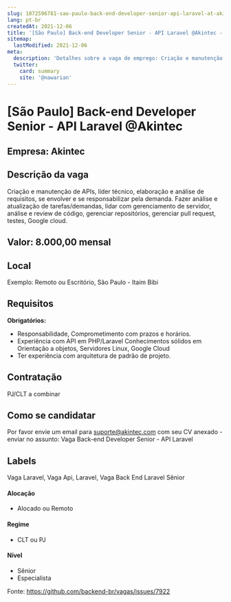 ```yaml
---
slug: 1072596781-sao-paulo-back-end-developer-senior-api-laravel-at-akintec
lang: pt-br
createdAt: 2021-12-06
title: '[São Paulo] Back-end Developer Senior - API Laravel @Akintec - Vaga de Emprego'
sitemap:
  lastModified: 2021-12-06
meta:
  description: 'Detalhes sobre a vaga de emprego: Criação e manutenção de APIs, líder técnico, elaboração e análise de requisitos, se envolver e se responsabilizar pela demanda. Fazer análise e atualização de tarefas/demandas, lidar com gerenciamento de servidor, análise e review de código, gerenciar repositórios, gerenciar pull request, testes, Google cloud.'
  twitter:
    card: summary
    site: '@nawarian'
---
```


# [São Paulo] Back-end Developer Senior - API Laravel @Akintec

## Empresa: Akintec


## Descrição da vaga

Criação e manutenção de APIs, líder técnico, elaboração e análise de requisitos, se envolver e se responsabilizar pela demanda. Fazer análise e atualização de tarefas/demandas, lidar com gerenciamento de servidor, análise e review de código, gerenciar repositórios, gerenciar pull request, testes, Google cloud.

## Valor: 8.000,00 mensal

## Local

Exemplo: Remoto ou Escritório, São Paulo - Itaim Bibi

## Requisitos

**Obrigatórios:**
- Responsabilidade, Comprometimento com prazos e horários.
- Experiência com API em PHP/Laravel Conhecimentos sólidos em Orientação a objetos, Servidores Linux, Google Cloud
- Ter experiência com arquitetura de padrão de projeto.

## Contratação

PJ/CLT a combinar

## Como se candidatar

Por favor envie um email para suporte@akintec.com com seu CV anexado - enviar no assunto: Vaga Back-end Developer Senior - API Laravel


## Labels
Vaga Laravel, Vaga Api, Laravel, Vaga Back End Laravel Sênior

#### Alocação
- Alocado ou Remoto

#### Regime
- CLT ou PJ

#### Nível
- Sênior
- Especialista




Fonte: https://github.com/backend-br/vagas/issues/7922